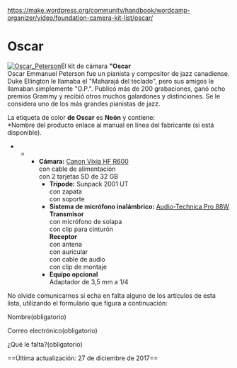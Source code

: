 https://make.wordpress.org/community/handbook/wordcamp-organizer/video/foundation-camera-kit-list/oscar/

# Oscar

[![Oscar_Peterson](https://make.wordpress.org/community/files/2015/09/Oscar_Peterson-300x261.jpg)](https://make.wordpress.org/community/files/2015/09/Oscar_Peterson.jpg)El kit de cámara **"Oscar**  
Oscar Emmanuel Peterson fue un pianista y compositor de jazz canadiense. Duke Ellington le llamaba el "Maharajá del teclado", pero sus amigos le llamaban simplemente "O.P.". Publicó más de 200 grabaciones, ganó ocho premios Grammy y recibió otros muchos galardones y distinciones. Se le considera uno de los más grandes pianistas de jazz.

La etiqueta de color **de Oscar** es **Neón** y contiene:  
*Nombre del producto enlace al manual en línea del fabricante (si está disponible).

- - - **Cámara:** [Canon Vixia HF R600](https://wptv.files.wordpress.com/2015/08/hfr60-62-600-im-n-en.pdf)  
            con cable de alimentación  
            con 2 tarjetas SD de 32 GB
        - **Trípode:** Sunpack 2001 UT  
            con zapata  
            con soporte
        - **Sistema de micrófono inalámbrico:** [Audio-Technica Pro 88W](https://wptv.files.wordpress.com/2015/08/audio-technic-pro88w.pdf)  
            **Transmisor**  
            con micrófono de solapa  
            con clip para cinturón  
            **Receptor**  
            con antena  
            con auricular  
            con cable de audio  
            con clip de montaje
        - **Equipo opcional**  
            Adaptador de 3,5 mm a 1/4

No olvide comunicarnos si echa en falta alguno de los artículos de esta lista, utilizando el formulario que figura a continuación:

Nombre(obligatorio) 

Correo electrónico(obligatorio) 

¿Qué le falta?(obligatorio)

==Última actualización: 27 de diciembre de 2017==